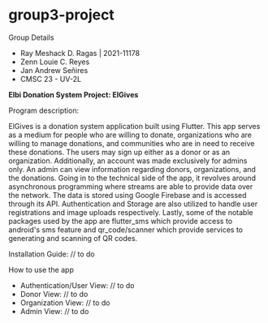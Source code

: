 # group3-project

Group Details
- Ray Meshack D. Ragas | 2021-11178
- Zenn Louie C. Reyes
- Jan Andrew Señires
- CMSC 23 - UV-2L

<b>Elbi Donation System Project: ElGives</b>

Program description: 

ElGives is a donation system application built using Flutter. This app serves as a medium for people who are willing to donate, organizations who are willing to manage donations,  and communities who are in need to receive these donations. The users may sign up either as a donor or as an organization. Additionally, an account was made exclusively for admins only. An admin can view information regarding donors, organizations, and the donations. Going in to the technical side of the app, it revolves around asynchronous programming where streams are able to provide data over the network. The data is stored using Google Firebase and is accessed through its API. Authentication and Storage are also utilized to handle user registrations and image uploads respectively. Lastly, some of the notable packages used by the app are flutter_sms which provide access to android's sms feature and qr_code/scanner which provide services to generating and scanning of QR codes.

Installation Guide:
// to do

How to use the app
- Authentication/User View: // to do
- Donor View: // to do
- Organization View: // to do
- Admin View: // to do
